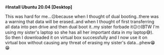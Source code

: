 #**Install Ubuntu 20.04 [Desktop]**

This was hard for me...😥because when I thought of dual booting..there was a warning that data will be erased..and when I thought of first transferring all data into pen drive and then dual boot it..my sister forbade it😐🙄(BTW I'm using my sister's laptop so she has all her important data in my laptop😅). So then I downloaded it on virtual box successfully and I now use it on virtual box without causing any threat of erasing my sister's data...phew😁😁
